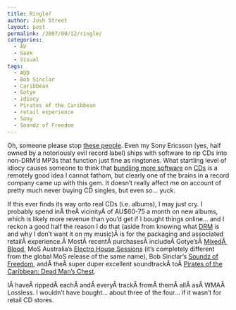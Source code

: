```yaml
---
title: Ringle?
author: Josh Street
layout: post
permalink: /2007/09/12/ringle/
categories:
  - AV
  - Geek
  - Visual
tags:
  - AUD
  - Bob Sinclar
  - Caribbean
  - Gotye
  - idiocy
  - Pirates of the Caribbean
  - retail experience
  - Sony
  - Soundz of Freedom
---
```

Oh, someone please stop <a HREF="http://www.smh.com.au/news/technology/ringle-to-the-rescue/2007/09/11/1189276697318.html">these people</a>. Even my Sony Ericsson (yes, half owned by a notoriously evil record label) ships with software to rip CDs into non-DRM&#8217;d MP3s that function just fine as ringtones. What startling level of idiocy causes someone to think that <a HREF="http://en.wikipedia.org/wiki/2005_Sony_BMG_CD_copy_protection_scandal">bundling more software</a> on <a HREF="http://en.wikipedia.org/wiki/Red_Book_(audio_CD_standard)">CDs</a> is a remotely good idea I cannot fathom, but clearly one of the brains in a record company came up with this gem. It doesn&#8217;t really affect me on account of pretty much never buying CD singles, but even so&#8230; yuck.

If this ever finds its way onto real CDs (i.e. albums), I may just cry. I probably spend inÂ theÂ vicinityÂ of AU$60-75 a month on new albums, which is likely more revenue than you&#8217;d get if I bought things online&#8230; and I reckon a good half the reason I do that (aside from knowing what <a HREF="http://en.wikipedia.org/wiki/Digital_rights_management">DRM</a> is and why I don&#8217;t want it on my music)Â is for the packaging and associated retailÂ experience.Â MostÂ recentÂ purchasesÂ includeÂ Gotye&#8217;sÂ <a HREF="http://gotye.com/?p=102">MixedÂ Blood</a>, MoS Australia&#8217;s <a HREF="http://www.ministryofsound.com.au/music_single_coloumn.cfm?page_id=22170681114311003&amp;se_id=116">Electro House Sessions</a> (it&#8217;s completely different from the global MoS release of the same name), Bob Sinclar&#8217;s <a HREF="http://www.ministryofsound.com.au/music_single_coloumn.cfm?page_id=46690802114311003&amp;se_id=115">Soundz of Freedom</a>, andÂ theÂ super duper excellent soundtrackÂ toÂ <a HREF="http://en.wikipedia.org/wiki/Pirates_of_the_Caribbean:_Dead_Man's_Chest_(soundtrack)">Pirates of the Caribbean: Dead Man&#8217;s Chest</a>.

IÂ haveÂ rippedÂ eachÂ andÂ everyÂ trackÂ fromÂ themÂ allÂ asÂ WMAÂ Lossless. I wouldn&#8217;t have bought&#8230; about three of the four&#8230; if it wasn&#8217;t for retail CD stores.